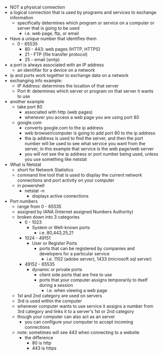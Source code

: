 - NOT a physical connection
- a logical connection that is used by programs and services to exchange information
	- specifically determines which program or service on a computer or server that is going to be used
		- i.e. web page, ftp, or email
- Have a unique number that identifies them
	- 0 - 65535
		- 80 - 443: web pages (HTTP, HTTPS)
		- 21 - FTP (file transfer protocol)
		- 25 - email (smtp)
- a port is always associated with an IP address
	- an identifier for a device on a network
- ip and ports work together to exchange data on a network
- exchanging info example:
	- IP Address: determines the location of that server 
	- Port #: determines which server or program on that server it wants to use
- another example
	- take port 80
		- associated with http (web pages)
		- whenever you access a web page you are using port 80
	- google.com
		- converts google.com to the ip address
		- web browser/computer is going to add port 80 to the ip address
		- the ip address is used to find the server, and then the port number will be used to see what service you want from the server, in this example that service is the web page/web server
		- you will not see the ip address or port number being used, unless you use something like netstat
- What is Netstat
	- short for Network Statistics
	- command line tool that is used to display the current network connections and port activity on your computer
	- in powershell
		- netstat -n
			- displays active connections
- Port numbers
	- range from 0 - 65535
	- assigned by IANA (Internet assigned Numbers Authority)
	- broken down into 3 categories
		- 0 - 1023
			- System or Well-known ports
				- i.e. 80,443,25,21
		- 1024 - 49151
			- User or Register Ports
				- ports that can be registered by companies and developers for a particular service
					- i.e. 1102 (adobe server), 1433 (microsoft sql server)
		- 49152 - 65535
			- dynamic or private ports
				- client side ports that are free to use
				- ports that your computer assigns temporarily to itself during a session
					- i.e. when viewing a web page
	- 1st and 2nd category are used on servers
	- 3rd is used within the computer
	- whenever computer wants to use service it assigns a number from 3rd category and links it to a server's 1st or 2nd category 
	- though your computer can also act as an server
		- you can configure your computer to accept incoming connections
	- note: sometimes will see 443 when connecting to a website
		- the difference
			- 80 is http
			- 443 is https